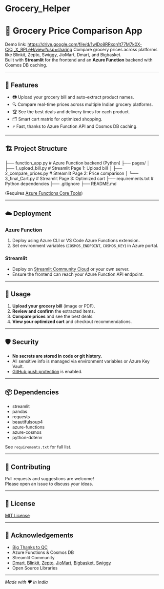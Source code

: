 # Grocery_Helper
# 🛒 Grocery Price Comparison App
Demo link: https://drive.google.com/file/d/1wlDo8RRxon1t77M7k0X-CjCj_X_RPLeH/view?usp=sharing
Compare grocery prices across platforms like Blinkit, Zepto, Swiggy, JioMart, Dmart, and Bigbasket.  
Built with **Streamlit** for the frontend and an **Azure Function** backend with Cosmos DB caching.

---

## 🚀 Features

- 📷 Upload your grocery bill and auto-extract product names.
- 🔍 Compare real-time prices across multiple Indian grocery platforms.
- 🏆 See the best deals and delivery times for each product.
- 🗂️ Smart cart matrix for optimized shopping.
- ⚡ Fast, thanks to Azure Function API and Cosmos DB caching.

---

## 🏗️ Project Structure

├── function_app.py # Azure Function backend (Python)
├── pages/
│ ├── 1_upload_bill.py # Streamlit Page 1: Upload bill
│ ├── 2_compare_prices.py # Streamlit Page 2: Price comparison
│ └── 3_final_Cart.py # Streamlit Page 3: Optimized cart
├── requirements.txt # Python dependencies
├── .gitignore
├── README.md

(Requires [Azure Functions Core Tools](https://learn.microsoft.com/en-us/azure/azure-functions/functions-run-local))

---

## ☁️ Deployment

### Azure Function

1. Deploy using Azure CLI or VS Code Azure Functions extension.
2. Set environment variables (`COSMOS_ENDPOINT`, `COSMOS_KEY`) in Azure portal.

### Streamlit

- Deploy on [Streamlit Community Cloud](https://share.streamlit.io/) or your own server.
- Ensure the frontend can reach your Azure Function API endpoint.

---

## 📝 Usage

1. **Upload your grocery bill** (image or PDF).
2. **Review and confirm** the extracted items.
3. **Compare prices** and see the best deals.
4. **View your optimized cart** and checkout recommendations.

---

## 🛡️ Security

- **No secrets are stored in code or git history.**
- All sensitive info is managed via environment variables or Azure Key Vault.
- [GitHub push protection](https://docs.github.com/en/code-security/secret-scanning/push-protection) is enabled.

---

## 📦 Dependencies

- streamlit
- pandas
- requests
- beautifulsoup4
- azure-functions
- azure-cosmos
- python-dotenv

See `requirements.txt` for full list.

---

## 🤝 Contributing

Pull requests and suggestions are welcome!  
Please open an issue to discuss your ideas.

---

## 📄 License

[MIT License](LICENSE)

---

## 🙏 Acknowledgements

- [Big Thanks to QC](http://quickcompare.in/)
- Azure Functions & Cosmos DB
- Streamlit Community
- [Dmart](https://www.dmart.in/), [Blinkit](https://blinkit.com/), [Zepto](https://www.zeptonow.com/), [JioMart](https://www.jiomart.com/), [Bigbasket](https://www.bigbasket.com/), [Swiggy](https://www.swiggy.com/)
- Open Source Libraries

---

*Made with ❤️ in India*
